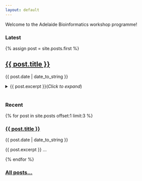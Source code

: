 ```yaml
---
layout: default
---
```


Welcome to the Adelaide Bioinformatics workshop programme!


### Latest

{% assign post = site.posts.first %}

<h2><a href="{{ post.url }}">{{ post.title }}</a></h2>
<p>{{ post.date | date_to_string }}</p>
<details>
  <summary>
    {{ post.excerpt }}(<i>Click to expand</i>)
  </summary>
  {{ post.content | remove_first: post.excerpt }}
</details>

<br>


### Recent

{% for post in site.posts offset:1 limit:3 %}
  <h3><a href="{{ post.url }}">{{ post.title }}</a></h3>
  <p>{{ post.date | date_to_string }}</p>
  <p>{{ post.excerpt }} ...</p>
{% endfor %}

<br>

### [All posts...](/archive/)
